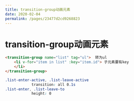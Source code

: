 ```yaml
---
title: transition-group动画元素
date: 2020-02-04
permalink: /pages/23477d2cd9268823
---
```

# transition-group动画元素

```html
<transition-group name="list" tag="ul">  转为ul
	<li v-for="item in list" :key="item.id"> 子元素要有key
	</li>
</transition-group>
```

```css
.list-enter-active, .list-leave-active
            transition: all 0.1s
.list-enter, .list-leave-to
            height: 0
```

